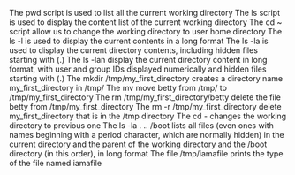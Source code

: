 The pwd script is used to list all the current working directory
The ls script is used to display the content list of the current working directory
The cd ~  script allow us to change the working directory to user home directory
The ls -l is used to display the current contents in a long format 
The ls -la is used to display the current directory contents, including hidden files starting with (.)
The ls -lan display the current directory content in long format, with user and group IDs displayed numerically and hidden files starting with (.) 
The mkdir /tmp/my_first_directory creates a directory name my_first_directory in /tmp/
The mv move betty from /tmp/ to /tmp/my_first_directory
The rm /tmp/my_first_directory/betty delete the file betty from /tmp/my_first_directory
The rm -r /tmp/my_first_directory delete my_first_directory that is in the /tmp directory
The cd - changes the working directory to previous one
The ls -la . .. /boot lists all files (even ones with names beginning with a period character, which are normally hidden) in the current directory and the parent of the working directory and the /boot directory (in this order), in long format
The file /tmp/iamafile prints the type of the file named iamafile
